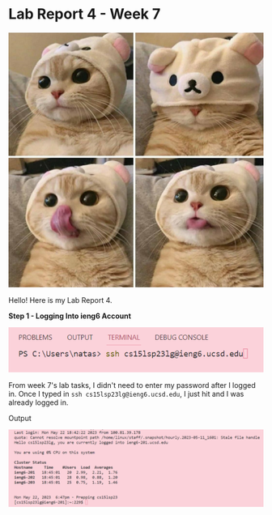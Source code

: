 # Lab Report 4 - Week 7

![Image](rilacat.jpg)

Hello! Here is my Lab Report 4.



**Step 1 - Logging Into ieng6 Account**

![Image](login.png)

From week 7's lab tasks, I didn't need to enter my password after I logged in. Once I typed in `ssh cs15lsp23lg@ieng6.ucsd.edu`, I just hit <enter> and I was already logged in.

Output

![Image](loginoutput.png)


